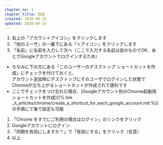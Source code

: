 ```yaml
---
chapter_no: 1
chapter_title: 設定
created: 2020-09-25
updated: 2020-09-25
---
```

1. 右上の「アカウントアイコン」をクリックします
1. 「他のユーザ」の一番下にある「＋アイコン」をクリックします
1. 「名前」に名前を入力して次へ（ここで入力する名前は仮のものでOK、あとでGoogleアカウントでログインするため）
  - ちなみに下の方にある「このユーザーのデスクトップ ショートカットを作成」にチェックを付けておくと、  
  アカウント追加時にデスクトップにそのユーザでログインした状態でChromeが立ち上がるショートカットが作成されて便利です
  - ここでチェックをつけ忘れた場合、[Googleアカウント別のChrome起動用ショートカットを作成]({% link _it_articles/chrome/create_a_shortcut_for_each_google_account.md %})の手順にて後で設定も可能
1. 「Chrome をすでにご利用の場合はログイン」のリンクをクリック
1. Googleアカウントにログイン
1. 「同期を有効にしますか？」で「有効にする」をクリック（任意）
1. 以上
